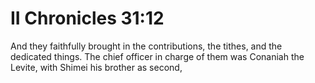 # II Chronicles 31:12

And they faithfully brought in the contributions, the tithes, and the dedicated things. The chief officer in charge of them was Conaniah the Levite, with Shimei his brother as second,
